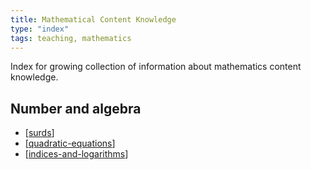 ```yaml
---
title: Mathematical Content Knowledge
type: "index"
tags: teaching, mathematics
---
```


Index for growing collection of information about mathematics content knowledge.



## Number and algebra

- [[surds]]
- [[quadratic-equations]]
- [[indices-and-logarithms]]

[//begin]: # "Autogenerated link references for markdown compatibility"
[surds]: surds "Surds - mathematical content knowledge"
[quadratic-equations]: quadratic-equations "Quadratic equations"
[indices-and-logarithms]: indices-and-logarithms "Indices and logarithms"
[//end]: # "Autogenerated link references"